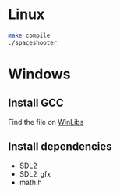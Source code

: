 # Linux
```bash
make compile
./spaceshooter
```

# Windows
## Install GCC
Find the file on [WinLibs](https://winlibs.com)

## Install dependencies
- SDL2
- SDL2_gfx
- math.h


